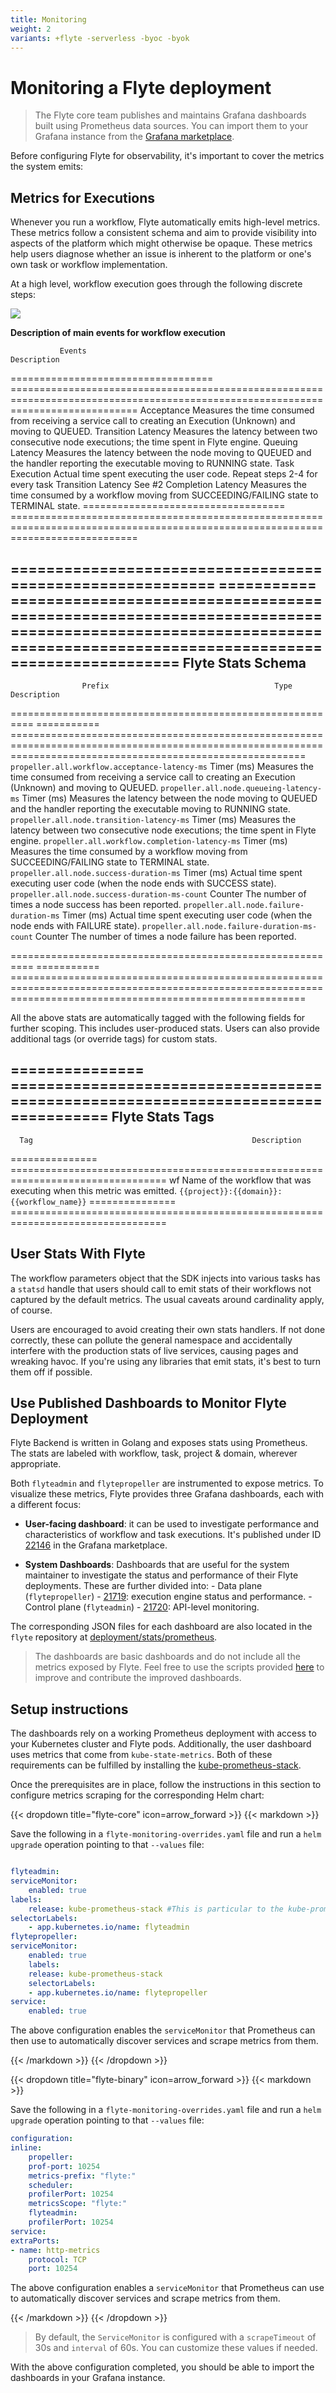 ```yaml
---
title: Monitoring
weight: 2 
variants: +flyte -serverless -byoc -byok
---
```


# Monitoring a Flyte deployment


> The Flyte core team publishes and maintains Grafana dashboards built using Prometheus data sources. You can import them to your Grafana instance from the [Grafana marketplace](https://grafana.com/orgs/flyteorg/dashboards).

Before configuring Flyte for observability, it's important to cover the metrics the system emits:

## Metrics for Executions

Whenever you run a workflow, Flyte automatically emits high-level metrics. These metrics follow a consistent schema and aim to provide visibility into aspects of the platform which might otherwise be opaque.
These metrics help users diagnose whether an issue is inherent to the platform or one's own task or workflow implementation.

At a high level, workflow execution goes through the following discrete steps:

![](/_static/images/deployment/flyte_wf_timeline.svg)


**Description of main events for workflow execution**

               Events                                                              Description
===================================  ==================================================================================================================================
Acceptance                           Measures the time consumed from receiving a service call to creating an Execution (Unknown) and moving to QUEUED.
Transition Latency                   Measures the latency between two consecutive node executions; the time spent in Flyte engine.
Queuing Latency                      Measures the latency between the node moving to QUEUED and the handler reporting the executable moving to RUNNING state.
Task Execution                       Actual time spent executing the user code.
Repeat steps 2-4 for every task
Transition Latency                   See #2
Completion Latency                   Measures the time consumed by a workflow moving from SUCCEEDING/FAILING state to TERMINAL state.
===================================  ==================================================================================================================================


==========================================================  ===========  ===============================================================================================================================================================
                    Flyte Stats Schema
----------------------------------------------------------------------------------------------------------------------------------------------------------------------------------------------------------------------------------------
                    Prefix                                     Type                                           Description
==========================================================  ===========  ===============================================================================================================================================================
``propeller.all.workflow.acceptance-latency-ms``            Timer (ms)   Measures the time consumed from receiving a service call to creating an Execution (Unknown) and moving to QUEUED.
``propeller.all.node.queueing-latency-ms``                  Timer (ms)   Measures the latency between the node moving to QUEUED and the handler reporting the executable moving to RUNNING state.
``propeller.all.node.transition-latency-ms``                Timer (ms)   Measures the latency between two consecutive node executions; the time spent in Flyte engine.
``propeller.all.workflow.completion-latency-ms``            Timer (ms)   Measures the time consumed by a workflow moving from SUCCEEDING/FAILING state to TERMINAL state.
``propeller.all.node.success-duration-ms``                  Timer (ms)   Actual time spent executing user code (when the node ends with SUCCESS state).
``propeller.all.node.success-duration-ms-count``            Counter      The number of times a node success has been reported.
``propeller.all.node.failure-duration-ms``                  Timer (ms)   Actual time spent executing user code (when the node ends with FAILURE state).
``propeller.all.node.failure-duration-ms-count``            Counter      The number of times a node failure has been reported.

==========================================================  ===========  ===============================================================================================================================================================

All the above stats are automatically tagged with the following fields for further scoping. This includes user-produced stats.
Users can also provide additional tags (or override tags) for custom stats.


===============  =================================================================================
                     Flyte Stats Tags
--------------------------------------------------------------------------------------------------
      Tag                                                 Description
===============  =================================================================================
wf               Name of the workflow that was executing when this metric was emitted.
                 ``{{project}}:{{domain}}:{{workflow_name}}``
===============  =================================================================================

## User Stats With Flyte


The workflow parameters object that the SDK injects into various tasks has a ``statsd`` handle that users should call to emit stats of their workflows not captured by the default metrics. The usual caveats around cardinality apply, of course.

Users are encouraged to avoid creating their own stats handlers.
If not done correctly, these can pollute the general namespace and accidentally interfere with the production stats of live services, causing pages and wreaking havoc.
If you're using any libraries that emit stats, it's best to turn them off if possible.


## Use Published Dashboards to Monitor Flyte Deployment


Flyte Backend is written in Golang and exposes stats using Prometheus. The stats are labeled with workflow, task, project & domain, wherever appropriate.

Both ``flyteadmin`` and ``flytepropeller`` are instrumented to expose metrics. To visualize these metrics, Flyte provides three Grafana dashboards, each with a different focus:

- **User-facing dashboard**: it can be used to investigate performance and characteristics of workflow and task executions. It's published under ID [22146](https://grafana.com/grafana/dashboards/22146-flyte-user-dashboard-via-prometheus/) in the Grafana marketplace.

- **System Dashboards**: Dashboards that are useful for the system maintainer to investigate the status and performance of their Flyte deployments. These are further divided into:
        - Data plane (``flytepropeller``) - [21719](https://grafana.com/grafana/dashboards/21719-flyte-propeller-dashboard-via-prometheus/): execution engine status and performance.
        - Control plane (``flyteadmin``) - [21720](https://grafana.com/grafana/dashboards/21720-flyteadmin-dashboard-via-prometheus/): API-level monitoring.

The corresponding JSON files for each dashboard are also located in the ``flyte`` repository at [deployment/stats/prometheus](https://github.com/flyteorg/flyte/tree/master/deployment/stats/prometheus).

> The dashboards are basic dashboards and do not include all the metrics exposed by Flyte. Feel free to use the scripts provided [here](https://github.com/flyteorg/flyte/tree/master/stats) to improve and contribute the improved dashboards.

## Setup instructions

The dashboards rely on a working Prometheus deployment with access to your Kubernetes cluster and Flyte pods.
Additionally, the user dashboard uses metrics that come from ``kube-state-metrics``. Both of these requirements can be fulfilled by installing the [kube-prometheus-stack](https://github.com/kubernetes/kube-state-metrics).

Once the prerequisites are in place, follow the instructions in this section to configure metrics scraping for the corresponding Helm chart:

{{< dropdown title="flyte-core" icon=arrow_forward >}}
{{< markdown >}}

Save the following in a ``flyte-monitoring-overrides.yaml`` file and run a ``helm upgrade`` operation pointing to that ``--values`` file:

```yaml

flyteadmin:
serviceMonitor:
    enabled: true
labels:
    release: kube-prometheus-stack #This is particular to the kube-prometheus-stacl
selectorLabels:
    - app.kubernetes.io/name: flyteadmin
flytepropeller:
serviceMonitor:
    enabled: true
    labels:
    release: kube-prometheus-stack
    selectorLabels:
    - app.kubernetes.io/name: flytepropeller
service:
    enabled: true
```

The above configuration enables the ``serviceMonitor`` that Prometheus can then use to automatically discover services and scrape metrics from them.

{{< /markdown >}}
{{< /dropdown >}}

{{< dropdown title="flyte-binary" icon=arrow_forward >}}
{{< markdown >}}

Save the following in a ``flyte-monitoring-overrides.yaml`` file and run a ``helm upgrade`` operation pointing to that ``--values`` file:

```yaml
configuration:
inline:
    propeller:
    prof-port: 10254
    metrics-prefix: "flyte:"
    scheduler:
    profilerPort: 10254
    metricsScope: "flyte:"
    flyteadmin:
    profilerPort: 10254
service:
extraPorts:
- name: http-metrics
    protocol: TCP
    port: 10254
```

The above configuration enables a ``serviceMonitor`` that Prometheus can use to automatically discover services and scrape metrics from them.
       
{{< /markdown >}}
{{< /dropdown >}}

> By default, the ``ServiceMonitor`` is configured with a ``scrapeTimeout`` of 30s and ``interval`` of 60s. You can customize these values if needed.


With the above configuration completed, you should be able to import the dashboards in your Grafana instance.

